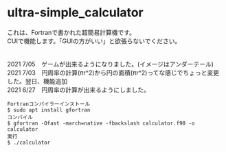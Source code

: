 # ultra-simple_calculator
これは、Fortranで書かれた超簡易計算機です。<br />
CUIで機能します。「GUIの方がいい」と欲張らないでください。
<br /><br /><br />
2021 7/05　ゲームが出来るようになりました。(イメージはアンダーテール)<br />
2021 7/03　円周率の計算(πr^2)から円の面積(πr^2)ってな感じでちょっと変更した。翌日、機能追加<br />
2021 6/27　円周率の計算が出来るようにしました。

```
Fortranコンパイラーインストール
$ sudo apt install gfortran
コンパイル
$ gfortran -Ofast -march=native -fbackslash calculator.f90 -o calculator
実行
$ ./calculator
```
